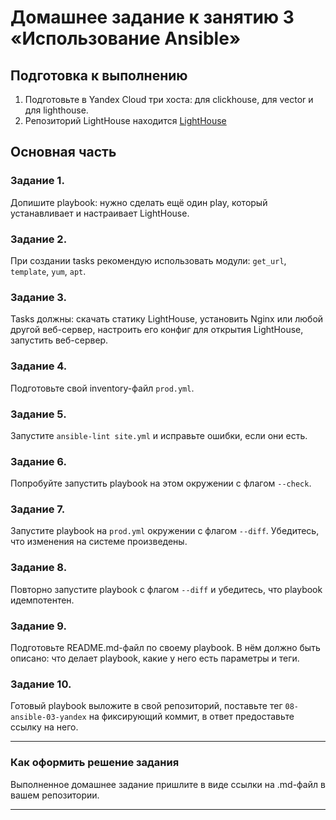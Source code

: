 # Домашнее задание к занятию 3 «Использование Ansible»

## Подготовка к выполнению

1. Подготовьте в Yandex Cloud три хоста: для clickhouse, для vector и для lighthouse.
2. Репозиторий LightHouse находится [LightHouse](https://github.com/VKCOM/lighthouse) 


## Основная часть
### Задание 1.
 Допишите playbook: нужно сделать ещё один play, который устанавливает и настраивает LightHouse.

### Задание 2.
 При создании tasks рекомендую использовать модули: `get_url`, `template`, `yum`, `apt`.

### Задание 3. 
Tasks должны: скачать статику LightHouse, установить Nginx или любой другой веб-сервер, настроить его конфиг для открытия LightHouse, запустить веб-сервер.

### Задание 4.
 Подготовьте свой inventory-файл `prod.yml`.

### Задание 5.
 Запустите `ansible-lint site.yml` и исправьте ошибки, если они есть.

### Задание 6.
 Попробуйте запустить playbook на этом окружении с флагом `--check`.

### Задание 7. 
Запустите playbook на `prod.yml` окружении с флагом `--diff`. Убедитесь, что изменения на системе произведены.

### Задание 8.
 Повторно запустите playbook с флагом `--diff` и убедитесь, что playbook идемпотентен.

### Задание 9.
 Подготовьте README.md-файл по своему playbook. В нём должно быть описано: что делает playbook, какие у него есть параметры и теги.

### Задание 10. 
Готовый playbook выложите в свой репозиторий, поставьте тег `08-ansible-03-yandex` на фиксирующий коммит, в ответ предоставьте ссылку на него.

---

### Как оформить решение задания

Выполненное домашнее задание пришлите в виде ссылки на .md-файл в вашем репозитории.

---
